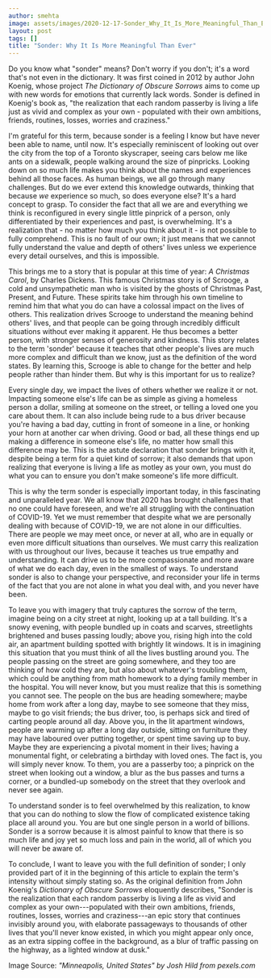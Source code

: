 ```yaml
---
author: smehta
image: assets/images/2020-12-17-Sonder_Why_It_Is_More_Meaningful_Than_Ever.jpg
layout: post
tags: []
title: "Sonder: Why It Is More Meaningful Than Ever"
---
```


Do you know what "sonder" means? Don't worry if you don't; it's a word
that's not even in the dictionary. It was first coined in 2012 by author
John Koenig, whose project *The Dictionary of Obscure Sorrows* aims to
come up with new words for emotions that currently lack words. Sonder is
defined in Koenig's book as, "the realization that each random passerby
is living a life just as vivid and complex as your own - populated with
their own ambitions, friends, routines, losses, worries and craziness."

I'm grateful for this term, because sonder is a feeling I know but have
never been able to name, until now. It's especially reminiscent of
looking out over the city from the top of a Toronto skyscraper, seeing
cars below me like ants on a sidewalk, people walking around the size of
pinpricks. Looking down on so much life makes you think about the names
and experiences behind all those faces. As human beings, we all go
through many challenges. But do we ever extend this knowledge outwards,
thinking that because *we* experience so much, so does everyone else?
It's a hard concept to grasp. To consider the fact that all we are and
everything we think is reconfigured in every single little pinprick of a
person, only differentiated by their experiences and past, is
overwhelming. It's a realization that - no matter how much you think
about it - is not possible to fully comprehend. This is no fault of our
own; it just means that we cannot fully understand the value and depth
of others' lives unless we experience every detail ourselves, and this
is impossible.

This brings me to a story that is popular at this time of year: *A
Christmas Carol*, by Charles Dickens. This famous Christmas story is of
Scrooge, a cold and unsympathetic man who is visited by the ghosts of
Christmas Past, Present, and Future. These spirits take him through his
own timeline to remind him that what you do can have a colossal impact
on the lives of others. This realization drives Scrooge to understand
the meaning behind others' lives, and that people can be going through
incredibly difficult situations without ever making it apparent. He thus
becomes a better person, with stronger senses of generosity and
kindness. This story relates to the term 'sonder' because it teaches
that other people's lives are much more complex and difficult than we
know, just as the definition of the word states. By learning this,
Scrooge is able to change for the better and help people rather than
hinder them. But why is this important for us to realize?

Every single day, we impact the lives of others whether we realize it or
not. Impacting someone else's life can be as simple as giving a homeless
person a dollar, smiling at someone on the street, or telling a loved
one you care about them. It can also include being rude to a bus driver
because you're having a bad day, cutting in front of someone in a line,
or honking your horn at another car when driving. Good or bad, all these
things end up making a difference in someone else's life, no matter how
small this difference may be. This is the astute declaration that sonder
brings with it, despite being a term for a quiet kind of sorrow; it also
demands that upon realizing that everyone is living a life as motley as
your own, you must do what you can to ensure you don't make someone's
life more difficult.

This is why the term sonder is especially important today, in this
fascinating and unparalleled year. We all know that 2020 has brought
challenges that no one could have foreseen, and we're all struggling
with the continuation of COVID-19. Yet we must remember that despite
what we are personally dealing with because of COVID-19, we are not
alone in our difficulties. There are people we may meet once, or never
at all, who are in equally or even more difficult situations than
ourselves. We must carry this realization with us throughout our lives,
because it teaches us true empathy and understanding. It can drive us to
be more compassionate and more aware of what we do each day, even in the
smallest of ways. To understand sonder is also to change your
perspective, and reconsider your life in terms of the fact that you are
not alone in what you deal with, and you never have been.

To leave you with imagery that truly captures the sorrow of the term,
imagine being on a city street at night, looking up at a tall building.
It's a snowy evening, with people bundled up in coats and scarves,
streetlights brightened and buses passing loudly; above you, rising high
into the cold air, an apartment building spotted with brightly lit
windows. It is in imagining this situation that you must think of all
the lives bustling around you. The people passing on the street are
going somewhere, and they too are thinking of how cold they are, but
also about whatever's troubling them, which could be anything from math
homework to a dying family member in the hospital. You will never know,
but you must realize that this is something you cannot see. The people
on the bus are heading somewhere; maybe home from work after a long day,
maybe to see someone that they miss, maybe to go visit friends; the bus
driver, too, is perhaps sick and tired of carting people around all day.
Above you, in the lit apartment windows, people are warming up after a
long day outside, sitting on furniture they may have laboured over
putting together, or spent time saving up to buy. Maybe they are
experiencing a pivotal moment in their lives; having a monumental fight,
or celebrating a birthday with loved ones. The fact is, you will simply
never know. To them, you are a passerby too; a pinprick on the street
when looking out a window, a blur as the bus passes and turns a corner,
or a bundled-up somebody on the street that they overlook and never see
again.

To understand sonder is to feel overwhelmed by this realization, to know
that you can do nothing to slow the flow of complicated existence taking
place all around you. You are but one single person in a world of
billions. Sonder is a sorrow because it is almost painful to know that
there is so much life and joy yet so much loss and pain in the world,
all of which you will never be aware of.

To conclude, I want to leave you with the full definition of sonder; I
only provided part of it in the beginning of this article to explain the
term's intensity without simply stating so. As the original definition
from John Koenig's *Dictionary of Obscure Sorrows* eloquently describes,
"Sonder is the realization that each random passerby is living a life as
vivid and complex as your own---populated with their own ambitions,
friends, routines, losses, worries and craziness---an epic story that
continues invisibly around you, with elaborate passageways to thousands
of other lives that you'll never know existed, in which you might appear
only once, as an extra sipping coffee in the background, as a blur of
traffic passing on the highway, as a lighted window at dusk."

Image Source: *"Minneapolis, United States" by Josh Hild from
pexels.com*
